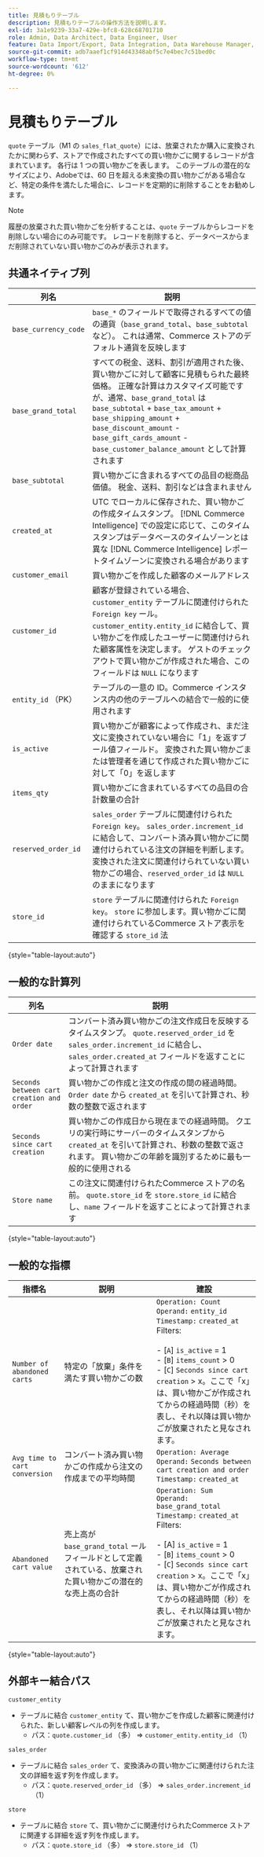 ```yaml
---
title: 見積もりテーブル
description: 見積もりテーブルの操作方法を説明します。
exl-id: 3a1e9239-33a7-429e-bfc8-628c68701710
role: Admin, Data Architect, Data Engineer, User
feature: Data Import/Export, Data Integration, Data Warehouse Manager, Commerce Tables
source-git-commit: adb7aaef1cf914d43348abf5c7e4bec7c51bed0c
workflow-type: tm+mt
source-wordcount: '612'
ht-degree: 0%

---
```


# 見積もりテーブル

`quote` テーブル（M1 の `sales_flat_quote`）には、放棄されたか購入に変換されたかに関わらず、ストアで作成されたすべての買い物かごに関するレコードが含まれています。 各行は 1 つの買い物かごを表します。 このテーブルの潜在的なサイズにより、Adobeでは、60 日を超える未変換の買い物かごがある場合など、特定の条件を満たした場合に、レコードを定期的に削除することをお勧めします。

>[!NOTE]
>
>履歴の放棄された買い物かごを分析することは、`quote` テーブルからレコードを削除しない場合にのみ可能です。 レコードを削除すると、データベースからまだ削除されていない買い物かごのみが表示されます。

## 共通ネイティブ列

| **列名** | **説明** |
|---|---|
| `base_currency_code` | `base_*` のフィールドで取得されるすべての値の通貨（`base_grand_total`、`base_subtotal` など）。 これは通常、Commerce ストアのデフォルト通貨を反映します |
| `base_grand_total` | すべての税金、送料、割引が適用された後、買い物かごに対して顧客に見積もられた最終価格。 正確な計算はカスタマイズ可能ですが、通常、`base_grand_total` は `base_subtotal` + `base_tax_amount` + `base_shipping_amount` + `base_discount_amount` - `base_gift_cards_amount` - `base_customer_balance_amount` として計算されます |
| `base_subtotal` | 買い物かごに含まれるすべての品目の総商品価値。 税金、送料、割引などは含まれません |
| `created_at` | UTC でローカルに保存された、買い物かごの作成タイムスタンプ。 [!DNL Commerce Intelligence] での設定に応じて、このタイムスタンプはデータベースのタイムゾーンとは異な [!DNL Commerce Intelligence] レポートタイムゾーンに変換される場合があります |
| `customer_email` | 買い物かごを作成した顧客のメールアドレス |
| `customer_id` | 顧客が登録されている場合、`customer_entity` テーブルに関連付けられた `Foreign key` ール。 `customer_entity.entity_id` に結合して、買い物かごを作成したユーザーに関連付けられた顧客属性を決定します。 ゲストのチェックアウトで買い物かごが作成された場合、このフィールドは `NULL` になります |
| `entity_id` （PK） | テーブルの一意の ID。Commerce インスタンス内の他のテーブルへの結合で一般的に使用されます |
| `is_active` | 買い物かごが顧客によって作成され、まだ注文に変換されていない場合に「1」を返すブール値フィールド。 変換された買い物かごまたは管理者を通じて作成された買い物かごに対して「0」を返します |
| `items_qty` | 買い物かごに含まれているすべての品目の合計数量の合計 |
| `reserved_order_id` | `sales_order` テーブルに関連付けられた `Foreign key`。 `sales_order.increment_id` に結合して、コンバート済み買い物かごに関連付けられている注文の詳細を判断します。 変換された注文に関連付けられていない買い物かごの場合、`reserved_order_id` は `NULL` のままになります |
| `store_id` | `store` テーブルに関連付けられた `Foreign key`。 `store` に参加します。買い物かごに関連付けられているCommerce ストア表示を確認する `store_id` 法 |

{style="table-layout:auto"}

## 一般的な計算列

| **列名** | **説明** |
|---|---|
| `Order date` | コンバート済み買い物かごの注文作成日を反映するタイムスタンプ。 `quote.reserved_order_id` を `sales_order.increment_id` に結合し、`sales_order.created_at` フィールドを返すことによって計算されます |
| `Seconds between cart creation and order` | 買い物かごの作成と注文の作成の間の経過時間。 `Order date` から `created_at` を引いて計算され、秒数の整数で返されます |
| `Seconds since cart creation` | 買い物かごの作成日から現在までの経過時間。 クエリの実行時にサーバーのタイムスタンプから `created_at` を引いて計算され、秒数の整数で返されます。 買い物かごの年齢を識別するために最も一般的に使用される |
| `Store name` | この注文に関連付けられたCommerce ストアの名前。 `quote.store_id` を `store.store_id` に結合し、`name` フィールドを返すことによって計算されます |

{style="table-layout:auto"}

## 一般的な指標

| **指標名** | **説明** | **建設** |
|---|---|---|
| `Number of abandoned carts` | 特定の「放棄」条件を満たす買い物かごの数 | `Operation: Count`<br/>`Operand:` `entity_id`<br/>`Timestamp:` `created_at`<br/>Filters:<br><br>- \[`A`\] `is_active` = 1<br>- \[`B`\] `items_count` > 0<br>- \[`C`\] `Seconds since cart creation` > x。ここで「x」は、買い物かごが作成されてからの経過時間（秒）を表し、それ以降は買い物かごが放棄されたと見なされます。 |
| `Avg time to cart conversion` | コンバート済み買い物かごの作成から注文の作成までの平均時間 | `Operation: Average`<br>`Operand:` `Seconds between cart creation and order`<br>`Timestamp:` `created_at` |
| `Abandoned cart value` | 売上高が `base_grand_total` ールフィールドとして定義されている、放棄された買い物かごの潜在的な売上高の合計 | `Operation: Sum`<br>`Operand:` `base_grand_total`<br>`Timestamp:` `created_at`<br>Filters:<br><br>- \[A\] `is_active` = 1<br>- \[`B`\] `items_count` > 0<br>- \[`C`\] `Seconds since cart creation` > x。ここで「x」は、買い物かごが作成されてからの経過時間（秒）を表し、それ以降は買い物かごが放棄されたと見なされます。 |

{style="table-layout:auto"}

## 外部キー結合パス

`customer_entity`

* テーブルに結合 `customer_entity` て、買い物かごを作成した顧客に関連付けられた、新しい顧客レベルの列を作成します。
   * パス：`quote.customer_id` （多） => `customer_entity.entity_id` （1）

`sales_order`

* テーブルに結合 `sales_order` て、変換済みの買い物かごに関連付けられた注文の詳細を返す列を作成します。
   * パス：`quote.reserved_order_id` （多） => `sales_order.increment_id` （1）

`store`

* テーブルに結合 `store` て、買い物かごに関連付けられたCommerce ストアに関連する詳細を返す列を作成します。
   * パス：`quote.store_id` （多） => `store.store_id` （1）
